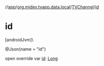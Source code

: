 //[app](../../../index.md)/[org.mjdev.tvapp.data.local](../index.md)/[TVChannel](index.md)/[id](id.md)

# id

[androidJvm]\

@Json(name = &quot;id&quot;)

open override var [id](id.md): [Long](https://kotlinlang.org/api/latest/jvm/stdlib/kotlin/-long/index.html)
